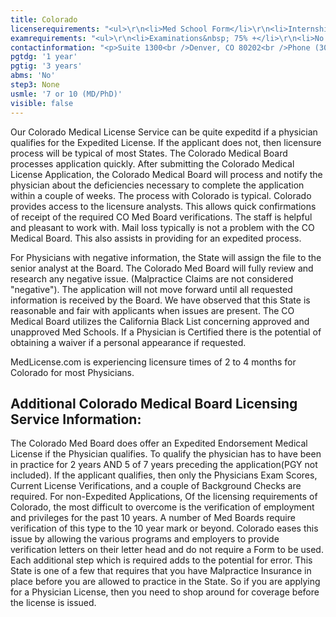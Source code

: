 ```yaml
---
title: Colorado
licenserequirements: "<ul>\r\n<li>Med School Form</li>\r\n<li>Internship/Residency/Fellowship Forms</li>\r\n<li>All Employment - 10 years</li>\r\n<li>All Privileges - 10 years</li>\r\n<li>All State Med Licenses (past/present)</li>\r\n<li>All National Examination Scores (USMLE/FLEX/NBME)</li>\r\n<li>ECFMG Certification</li>\r\n<li>NPDB-HIPDB Report</li>\r\n<li>AMA Profile</li>\r\n<li>FSMB Disciplinary Action Report</li>\r\n</ul>"
examrequirements: "<ul>\r\n<li>Examinations&nbsp; 75% +</li>\r\n<li>No attempt limits- USMLE Step 3</li>\r\n<li>7 or 10 year(if Md/PhD) limit-USMLE</li>\r\n<li>1 year PGY for USA Grads</li>\r\n<li>3 years PGY for Non-USA Grads</li>\r\n<li>State Exam Accepted if Pre-1975</li>\r\n<li>No SPEX Exam Requirement</li>\r\n</ul>"
contactinformation: "<p>Suite 1300<br />Denver, CO 80202<br />Phone (303) 894-7690<br />Fax (303) 894-7692</p>\r\n<p><a href=\"https://www.colorado.gov/dora/Medical_Board\">www.dora.state.co.us/medical</a></p>"
pgtdg: '1 year'
pgtig: '3 years'
abms: 'No'
step3: None
usmle: '7 or 10 (MD/PhD)'
visible: false
---
```


<p>Our Colorado Medical License Service can be quite expeditd if a physician qualifies for the Expedited License. If the applicant does not, then licensure process will be typical of most States. The Colorado Medical Board processes application quickly. After submitting the Colorado Medical License Application, the Colorado Medical Board will process and notify the physician about the deficiencies necessary to complete the application within a couple of weeks. The process with Colorado is typical. Colorado provides access to the licensure analysts. This allows quick confirmations of receipt of the required CO Med Board verifications. The staff is helpful and pleasant to work with. Mail loss typically is not a problem with the CO Medical Board. This also assists in providing for an expedited process.</p>
<p>For Physicians with negative information, the State will assign the file to the senior analyst at the Board. The Colorado Med Board will fully review and research any negative issue. (Malpractice Claims are not considered "negative"). The application will not move forward until all requested information is received by the Board. We have observed that this State is reasonable and fair with applicants when issues are present. The CO Medical Board utilizes the California Black List concerning approved and unapproved Med Schools. If a Physician is Certified there is the potential of obtaining a waiver if a personal appearance if requested.</p>
<p>MedLicense.com is experiencing licensure times of 2 to 4 months for Colorado for most Physicians.</p>
<h2 id="mcetoc_1cdq67j5k1">Additional Colorado Medical Board Licensing Service Information:</h2>
<p>The Colorado Med Board does offer an Expedited Endorsement Medical License if the Physician qualifies. To qualify the physician has to have been in practice for 2 years AND 5 of 7 years preceding the application(PGY not included). If the applicant qualifies, then only the Physicians Exam Scores, Current License Verifications, and a couple of Background Checks are required. For non-Expedited Applications, Of the licensing requirements of Colorado, the most difficult to overcome is the verification of employment and privileges for the past 10 years. A number of Med Boards require verification of this type to the 10 year mark or beyond. Colorado eases this issue by allowing the various programs and employers to provide verification letters on their letter head and do not require a Form to be used. Each additional step which is required adds to the potential for error. This State is one of a few that requires that you have Malpractice Insurance in place before you are allowed to practice in the State. So if you are applying for a Physician License, then you need to shop around for coverage before the license is issued.</p>
